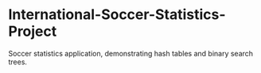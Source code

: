# International-Soccer-Statistics-Project
Soccer statistics application, demonstrating hash tables and binary search trees.
